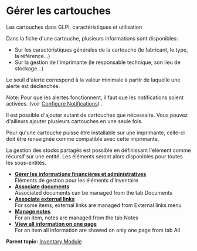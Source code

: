Gérer les cartouches
====================

Les cartouches dans GLPI, caractéristiques et utilisation

Dans la fiche d'une cartouche, plusieurs informations sont disponibles:

-   Sur les caractéristiques générales de la cartouche (le fabricant, le
    type, la référence...)
-   Sur la gestion de l'imprimante (le responsable technique, son lieu
    de stockage...)

Le seuil d'alerte correspond à la valeur minimale à partir de laquelle
une alerte est déclenchée.

Note: Pour que les alertes fonctionnent, il faut que les notifications
soient activées. (voir [Configure
Notifications](config_notification.html "Notifications are configured from the menu Setup > Notifications ;"))
.

Il est possible d'ajouter autant de cartouches que nécessaire. Vous
pouvez d'ailleurs ajouter plusieurs cartouches en une seule fois.

Pour qu'une cartouche puisse être installable sur une imprimante,
celle-ci doit être renseignée comme compatible avec cette imprimante.

La gestion des stocks partagés est possible en définissant l'élément
comme récursif sur une entité. Les éléments seront alors disponibles
pour toutes les sous-entités.

-   **[Gérer les informations financières et
    administratives](../glpi/inventory_management.html)**\
     Éléments de gestion pour les éléments d'inventaire
-   **[Associate documents](../glpi/inventory_document.html)**\
     Associated documents can be managed from the tab Documents
-   **[Associate external links](../glpi/inventory_link.html)**\
     For some items, external links are managed from External links menu
-   **[Manage notes](../glpi/notes.html)**\
     For an item, notes are managed from the tab Notes
-   **[View all information on one page](../glpi/inventory_all.html)**\
     For an item all information are showed on only one page from tab
    All

**Parent topic:** [Inventory
Module](../glpi/inventory.html "Inventory Module in GLPI")
